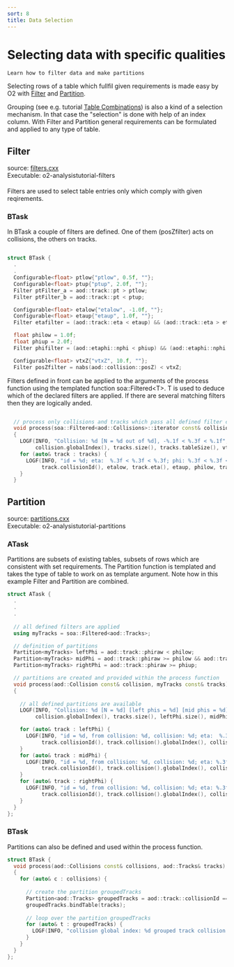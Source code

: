 ```yaml
---
sort: 8
title: Data Selection
---
```


# Selecting data with specific qualities

```goal
Learn how to filter data and make partitions

```

Selecting rows of a table which fullfil given requirements is made easy by O2 with [Filter](#filter) and [Partition](#partition).

Grouping (see e.g. tutorial [Table Combinations](tableCombinations.md)) is also a kind of a selection mechanism. In that case the "selection" is done with help of an index column. With Filter and Partition general requirements can be formulated and applied to any type of table.

<a name="filter"></a>
## Filter
<div style="margin-bottom:5mm">
  source: <a href="https://github.com/pbuehler/documentation/blob/main/docs/tutorials/code/filters.cxx" target="_blank">filters.cxx</a><br>
  Executable: o2-analysistutorial-filters
</div>

Filters are used to select table entries only which comply with given reqirements.

<a name="btask"></a>
### BTask

In BTask a couple of filters are defined. One of them (posZfilter) acts on collisions, the others on tracks.

```cpp

struct BTask {
  .
  .
  Configurable<float> ptlow{"ptlow", 0.5f, ""};
  Configurable<float> ptup{"ptup", 2.0f, ""};
  Filter ptFilter_a = aod::track::pt > ptlow;
  Filter ptFilter_b = aod::track::pt < ptup;

  Configurable<float> etalow{"etalow", -1.0f, ""};
  Configurable<float> etaup{"etaup", 1.0f, ""};
  Filter etafilter = (aod::track::eta < etaup) && (aod::track::eta > etalow);

  float philow = 1.0f;
  float phiup = 2.0f;
  Filter phifilter = (aod::etaphi::nphi < phiup) && (aod::etaphi::nphi > philow);

  Configurable<float> vtxZ{"vtxZ", 10.f, ""};
  Filter posZfilter = nabs(aod::collision::posZ) < vtxZ;

```

Filters defined in front can be applied to the arguments of the process function using the templated function soa::Filtered&lt;T&gt;. T is used to deduce which of the declared filters are applied. If there are several matching filters then they are logically anded.

```cpp

  // process only collisions and tracks which pass all defined filter criteria
  void process(soa::Filtered<aod::Collisions>::iterator const& collision, soa::Filtered<soa::Join<aod::Tracks, aod::TPhi>> const& tracks)
  {
    LOGF(INFO, "Collision: %d [N = %d out of %d], -%.1f < %.3f < %.1f",
         collision.globalIndex(), tracks.size(), tracks.tableSize(), vtxZ, collision.posZ(), vtxZ);
    for (auto& track : tracks) {
      LOGF(INFO, "id = %d; eta:  %.3f < %.3f < %.3f; phi: %.3f < %.3f < %.3f; pt: %.3f < %.3f < %.3f",
           track.collisionId(), etalow, track.eta(), etaup, philow, track.nphi(), phiup, ptlow, track.pt(), ptup);
    }
  }

```

<a name="partition"></a>
## Partition
<div style="margin-bottom:5mm">
  source: <a href="https://github.com/pbuehler/documentation/blob/main/docs/tutorials/code/filters.cxx" target="_blank">partitions.cxx</a><br>
  Executable: o2-analysistutorial-partitions
</div>

<a name="atask"></a>
### ATask

Partitions are subsets of existing tables, subsets of rows which are consistent with set requirements. The Partition function is templated and takes the type of table to work on as template argument. Note how in this example Filter and Partition are combined.

```cpp
struct ATask {
  .
  .
  .
  
  // all defined filters are applied
  using myTracks = soa::Filtered<aod::Tracks>;

  // definition of partitions
  Partition<myTracks> leftPhi = aod::track::phiraw < philow;
  Partition<myTracks> midPhi = aod::track::phiraw >= philow && aod::track::phiraw < phiup;
  Partition<myTracks> rightPhi = aod::track::phiraw >= phiup;

  // partitions are created and provided within the process function
  void process(aod::Collision const& collision, myTracks const& tracks)
  {
    
    // all defined partitions are available
    LOGF(INFO, "Collision: %d [N = %d] [left phis = %d] [mid phis = %d] [right phis = %d]",
         collision.globalIndex(), tracks.size(), leftPhi.size(), midPhi.size(), rightPhi.size());

    for (auto& track : leftPhi) {
      LOGF(INFO, "id = %d, from collision: %d, collision: %d; eta:  %.3f < %.3f < %.3f; phi: %.3f < %.3f; pt: %.3f < %.3f < %.3f",
           track.collisionId(), track.collision().globalIndex(), collision.globalIndex(), (float)etalow, track.eta(), (float)etaup, track.phiraw(), (float)philow, (float)ptlow, track.pt(), (float)ptup);
    }
    for (auto& track : midPhi) {
      LOGF(INFO, "id = %d, from collision: %d, collision: %d; eta: %.3f < %.3f < %.3f; phi: %.3f <= %.3f < %.3f; pt: %.3f < %.3f < %.3f",
           track.collisionId(), track.collision().globalIndex(), collision.globalIndex(), (float)etalow, track.eta(), (float)etaup, (float)philow, track.phiraw(), (float)phiup, (float)ptlow, track.pt(), (float)ptup);
    }
    for (auto& track : rightPhi) {
      LOGF(INFO, "id = %d, from collision: %d, collision: %d; eta: %.3f < %.3f < %.3f; phi: %.3f < %.3f; pt: %.3f < %.3f < %.3f",
           track.collisionId(), track.collision().globalIndex(), collision.globalIndex(), (float)etalow, track.eta(), (float)etaup, (float)phiup, track.phiraw(), (float)ptlow, track.pt(), (float)ptup);
    }
  }
};

```

<a name="btask"></a>
### BTask

Partitions can also be defined and used within the process function.

```cpp
struct BTask {
  void process(aod::Collisions const& collisions, aod::Tracks& tracks)
  {
    for (auto& c : collisions) {
      
      // create the partition groupedTracks
      Partition<aod::Tracks> groupedTracks = aod::track::collisionId == c.globalIndex();
      groupedTracks.bindTable(tracks);
      
      // loop over the partition groupedTracks
      for (auto& t : groupedTracks) {
        LOGF(INFO, "collision global index: %d grouped track collision id: %d", c.globalIndex(), t.collisionId());
      }
    }
  }
};

```

